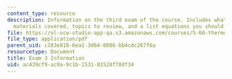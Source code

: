 ```yaml
---
content_type: resource
description: Information on the third exam of the course. Includes what to bring,
  materials covered, topics to review, and a list equations you should know.
file: https://ol-ocw-studio-app-qa.s3.amazonaws.com/courses/5-60-thermodynamics-kinetics-spring-2008/ac439cf9ac9a9c1b153181528f78df34_exam3_info.pdf
file_type: application/pdf
parent_uid: c383e818-6ea1-3d64-0886-bb4cdc267f6a
resourcetype: Document
title: Exam 3 Information
uid: ac439cf9-ac9a-9c1b-1531-81528f78df34
---
```

